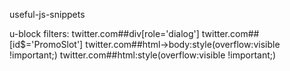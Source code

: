 useful-js-snippets

u-block filters:
twitter.com##div[role='dialog']
twitter.com##[id$='PromoSlot']
twitter.com##html->body:style(overflow:visible !important;)
twitter.com##html:style(overflow:visible !important;)
